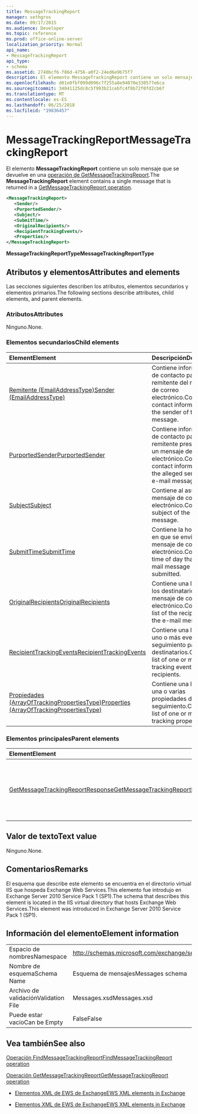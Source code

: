 ```yaml
---
title: MessageTrackingReport
manager: sethgros
ms.date: 09/17/2015
ms.audience: Developer
ms.topic: reference
ms.prod: office-online-server
localization_priority: Normal
api_name:
- MessageTrackingReport
api_type:
- schema
ms.assetid: 2740bcf6-f86d-4756-a0f2-24ed6e9b75f7
description: El elemento MessageTrackingReport contiene un solo mensaje que se devuelve en una operación de GetMessageTrackingReport.
ms.openlocfilehash: d01e0fbf099d096c7f255a8e94070e330577e6ca
ms.sourcegitcommit: 34041125dc8c5f993b21cebfc4f8b72f0fd2cb6f
ms.translationtype: MT
ms.contentlocale: es-ES
ms.lasthandoff: 06/25/2018
ms.locfileid: "19836457"
---
```

# <a name="messagetrackingreport"></a><span data-ttu-id="ce499-103">MessageTrackingReport</span><span class="sxs-lookup"><span data-stu-id="ce499-103">MessageTrackingReport</span></span>

<span data-ttu-id="ce499-104">El elemento **MessageTrackingReport** contiene un solo mensaje que se devuelve en una [operación de GetMessageTrackingReport](getmessagetrackingreport-operation.md).</span><span class="sxs-lookup"><span data-stu-id="ce499-104">The **MessageTrackingReport** element contains a single message that is returned in a [GetMessageTrackingReport operation](getmessagetrackingreport-operation.md).</span></span>
  
```XML
<MessageTrackingReport>
   <Sender/>
   <PurportedSender/>
   <Subject/>
   <SubmitTime/>
   <OriginalRecipients/>
   <RecipientTrackingEvents/>
   <Properties/>
</MessageTrackingReport>
```

 <span data-ttu-id="ce499-105">**MessageTrackingReportType**</span><span class="sxs-lookup"><span data-stu-id="ce499-105">**MessageTrackingReportType**</span></span>
## <a name="attributes-and-elements"></a><span data-ttu-id="ce499-106">Atributos y elementos</span><span class="sxs-lookup"><span data-stu-id="ce499-106">Attributes and elements</span></span>

<span data-ttu-id="ce499-107">Las secciones siguientes describen los atributos, elementos secundarios y elementos primarios.</span><span class="sxs-lookup"><span data-stu-id="ce499-107">The following sections describe attributes, child elements, and parent elements.</span></span>
  
### <a name="attributes"></a><span data-ttu-id="ce499-108">Atributos</span><span class="sxs-lookup"><span data-stu-id="ce499-108">Attributes</span></span>

<span data-ttu-id="ce499-109">Ninguno.</span><span class="sxs-lookup"><span data-stu-id="ce499-109">None.</span></span>
  
### <a name="child-elements"></a><span data-ttu-id="ce499-110">Elementos secundarios</span><span class="sxs-lookup"><span data-stu-id="ce499-110">Child elements</span></span>

|<span data-ttu-id="ce499-111">**Element**</span><span class="sxs-lookup"><span data-stu-id="ce499-111">**Element**</span></span>|<span data-ttu-id="ce499-112">**Descripción**</span><span class="sxs-lookup"><span data-stu-id="ce499-112">**Description**</span></span>|
|:-----|:-----|
|[<span data-ttu-id="ce499-113">Remitente (EmailAddressType)</span><span class="sxs-lookup"><span data-stu-id="ce499-113">Sender (EmailAddressType)</span></span>](sender-emailaddresstype.md) <br/> |<span data-ttu-id="ce499-114">Contiene información de contacto para el remitente del mensaje de correo electrónico.</span><span class="sxs-lookup"><span data-stu-id="ce499-114">Contains contact information for the sender of the e-mail message.</span></span>  <br/> |
|[<span data-ttu-id="ce499-115">PurportedSender</span><span class="sxs-lookup"><span data-stu-id="ce499-115">PurportedSender</span></span>](purportedsender.md) <br/> |<span data-ttu-id="ce499-116">Contiene información de contacto para el remitente presunta de un mensaje de correo electrónico.</span><span class="sxs-lookup"><span data-stu-id="ce499-116">Contains contact information for the alleged sender of an e-mail message.</span></span>  <br/> |
|[<span data-ttu-id="ce499-117">Subject</span><span class="sxs-lookup"><span data-stu-id="ce499-117">Subject</span></span>](subject.md) <br/> |<span data-ttu-id="ce499-118">Contiene al asunto del mensaje de correo electrónico.</span><span class="sxs-lookup"><span data-stu-id="ce499-118">Contains the subject of the e-mail message.</span></span>  <br/> |
|[<span data-ttu-id="ce499-119">SubmitTime</span><span class="sxs-lookup"><span data-stu-id="ce499-119">SubmitTime</span></span>](submittime.md) <br/> |<span data-ttu-id="ce499-120">Contiene la hora del día en que se envió el mensaje de correo electrónico.</span><span class="sxs-lookup"><span data-stu-id="ce499-120">Contains the time of day that the e-mail message was submitted.</span></span>  <br/> |
|[<span data-ttu-id="ce499-121">OriginalRecipients</span><span class="sxs-lookup"><span data-stu-id="ce499-121">OriginalRecipients</span></span>](originalrecipients.md) <br/> |<span data-ttu-id="ce499-122">Contiene una lista de los destinatarios del mensaje de correo electrónico.</span><span class="sxs-lookup"><span data-stu-id="ce499-122">Contains a list of the recipients of the e-mail message.</span></span>  <br/> |
|[<span data-ttu-id="ce499-123">RecipientTrackingEvents</span><span class="sxs-lookup"><span data-stu-id="ce499-123">RecipientTrackingEvents</span></span>](recipienttrackingevents.md) <br/> |<span data-ttu-id="ce499-124">Contiene una lista de uno o más eventos de seguimiento para los destinatarios.</span><span class="sxs-lookup"><span data-stu-id="ce499-124">Contains a list of one or more tracking events for the recipients.</span></span>  <br/> |
|[<span data-ttu-id="ce499-125">Propiedades (ArrayOfTrackingPropertiesType)</span><span class="sxs-lookup"><span data-stu-id="ce499-125">Properties (ArrayOfTrackingPropertiesType)</span></span>](properties-arrayoftrackingpropertiestype.md) <br/> |<span data-ttu-id="ce499-126">Contiene una lista de una o varias propiedades de seguimiento.</span><span class="sxs-lookup"><span data-stu-id="ce499-126">Contains a list of one or more tracking properties.</span></span>  <br/> |
   
### <a name="parent-elements"></a><span data-ttu-id="ce499-127">Elementos principales</span><span class="sxs-lookup"><span data-stu-id="ce499-127">Parent elements</span></span>

|<span data-ttu-id="ce499-128">**Element**</span><span class="sxs-lookup"><span data-stu-id="ce499-128">**Element**</span></span>|<span data-ttu-id="ce499-129">**Descripción**</span><span class="sxs-lookup"><span data-stu-id="ce499-129">**Description**</span></span>|
|:-----|:-----|
|[<span data-ttu-id="ce499-130">GetMessageTrackingReportResponse</span><span class="sxs-lookup"><span data-stu-id="ce499-130">GetMessageTrackingReportResponse</span></span>](getmessagetrackingreportresponse.md) <br/> |<span data-ttu-id="ce499-131">Contiene el resultado de una única solicitud de [operación GetMessageTrackingReport](getmessagetrackingreport-operation.md) .</span><span class="sxs-lookup"><span data-stu-id="ce499-131">Contains the result of a single [GetMessageTrackingReport operation](getmessagetrackingreport-operation.md) request.</span></span>  <br/> |
   
## <a name="text-value"></a><span data-ttu-id="ce499-132">Valor de texto</span><span class="sxs-lookup"><span data-stu-id="ce499-132">Text value</span></span>

<span data-ttu-id="ce499-133">Ninguno.</span><span class="sxs-lookup"><span data-stu-id="ce499-133">None.</span></span>
  
## <a name="remarks"></a><span data-ttu-id="ce499-134">Comentarios</span><span class="sxs-lookup"><span data-stu-id="ce499-134">Remarks</span></span>

<span data-ttu-id="ce499-135">El esquema que describe este elemento se encuentra en el directorio virtual IIS que hospeda Exchange Web Services.This elemento fue introdujo en Exchange Server 2010 Service Pack 1 (SP1).</span><span class="sxs-lookup"><span data-stu-id="ce499-135">The schema that describes this element is located in the IIS virtual directory that hosts Exchange Web Services.This element was introduced in Exchange Server 2010 Service Pack 1 (SP1).</span></span>
  
## <a name="element-information"></a><span data-ttu-id="ce499-136">Información del elemento</span><span class="sxs-lookup"><span data-stu-id="ce499-136">Element information</span></span>

|||
|:-----|:-----|
|<span data-ttu-id="ce499-137">Espacio de nombres</span><span class="sxs-lookup"><span data-stu-id="ce499-137">Namespace</span></span>  <br/> |http://schemas.microsoft.com/exchange/services/2006/messages  <br/> |
|<span data-ttu-id="ce499-138">Nombre de esquema</span><span class="sxs-lookup"><span data-stu-id="ce499-138">Schema Name</span></span>  <br/> |<span data-ttu-id="ce499-139">Esquema de mensajes</span><span class="sxs-lookup"><span data-stu-id="ce499-139">Messages schema</span></span>  <br/> |
|<span data-ttu-id="ce499-140">Archivo de validación</span><span class="sxs-lookup"><span data-stu-id="ce499-140">Validation File</span></span>  <br/> |<span data-ttu-id="ce499-141">Messages.xsd</span><span class="sxs-lookup"><span data-stu-id="ce499-141">Messages.xsd</span></span>  <br/> |
|<span data-ttu-id="ce499-142">Puede estar vacío</span><span class="sxs-lookup"><span data-stu-id="ce499-142">Can be Empty</span></span>  <br/> |<span data-ttu-id="ce499-143">False</span><span class="sxs-lookup"><span data-stu-id="ce499-143">False</span></span>  <br/> |
   
## <a name="see-also"></a><span data-ttu-id="ce499-144">Vea también</span><span class="sxs-lookup"><span data-stu-id="ce499-144">See also</span></span>



[<span data-ttu-id="ce499-145">Operación FindMessageTrackingReport</span><span class="sxs-lookup"><span data-stu-id="ce499-145">FindMessageTrackingReport operation</span></span>](findmessagetrackingreport-operation.md)
  
[<span data-ttu-id="ce499-146">Operación GetMessageTrackingReport</span><span class="sxs-lookup"><span data-stu-id="ce499-146">GetMessageTrackingReport operation</span></span>](getmessagetrackingreport-operation.md)


- [<span data-ttu-id="ce499-147">Elementos XML de EWS de Exchange</span><span class="sxs-lookup"><span data-stu-id="ce499-147">EWS XML elements in Exchange</span></span>](ews-xml-elements-in-exchange.md)
  
- [<span data-ttu-id="ce499-148">Elementos XML de EWS de Exchange</span><span class="sxs-lookup"><span data-stu-id="ce499-148">EWS XML elements in Exchange</span></span>](ews-xml-elements-in-exchange.md)

